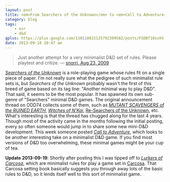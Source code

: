 ```yaml
---
layout: post
title: <em>From Searchers of the Unknown</em> to <em>Call to Adventure</em>
category: blog
tags:
    - osr
    - d&d
gplus: https://plus.google.com/110118815125792309582/posts/FSDBf18svXV
date: 2013-09-18 10:47 am
---
```


> Just another attempt for a very minimalist D&D set of rules. Please playtest and critize.  — [snorri, Aug 23, 2009][1]

[_Searchers of the Unknown_][2] is a role-playing game whose rules fit on a single piece of paper. I'm not really sure what the pedigree of such minimalist rule sets is, but _Searchers of the Unknown_ probably wasn't the first of this breed of game based on its tag line: "Another minimal way to play D&D". That said, it seems to be the most popular. It has spawned its own sub-genre of "Searchers" minimal D&D games. The original announcement thread on ODD74 collects some of them, such as [_MUTANT SCAVENGERS of the RUINED EARTH_][3], [_Witches of N'Kai_][4], [Re-Searchers of the Unknown][5], etc. What's interesting is that the thread has chugged along for the last 4 years. Though most of the activity came in the months following the initial posting, every so often someone would jump in to share some new mini-D&D development. This week someone posted [_Call to Adventure_][6], which looks to be another interesting take on a minimalist D&D game. If you find most versions of D&D too overwhelming, these minimal games might be your cup of tea.

**Update 2013-09-19**: Shortly after posting this I was tipped off to [_Lurkers of Carcosa_][7], which are minimalist rules for play a game set in [Carcosa][8]. That Carcosa setting book basically suggests you through away lots of the basic rules to D&D, so it lends itself well to this sort of minimalist game.

[1]: http://odd74.proboards.com/thread/2555/searchers-unknown
[2]: https://sites.google.com/site/wizardinabottle/searchers-of-the-unknown
[3]: http://odd74.proboards.com/post/34464/thread
[4]: http://odd74.proboards.com/post/35568/thread
[5]: http://odd74.proboards.com/post/37801/thread
[6]: http://odd74.proboards.com/post/127046/thread
[7]: https://docs.google.com/file/d/0BxSaXsftUVukWncxMGh4bE92ZG8/edit
[8]: /tag/carcosa/